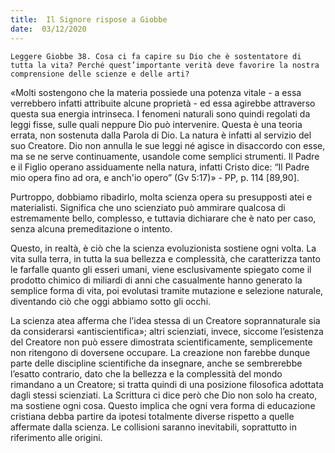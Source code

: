 ```yaml
---
title:  Il Signore rispose a Giobbe
date:  03/12/2020
---
```


`Leggere Giobbe 38. Cosa ci fa capire su Dio che è sostentatore di tutta la vita? Perché quest’importante verità deve favorire la nostra comprensione delle scienze e delle arti?`

«Molti sostengono che la materia possiede una potenza vitale - a essa verrebbero infatti attribuite alcune proprietà - ed essa agirebbe attraverso questa sua energia intrinseca. I fenomeni naturali sono quindi regolati da leggi fisse, sulle quali neppure Dio può intervenire. Questa è una teoria errata, non sostenuta dalla Parola di Dio. La natura è infatti al servizio del suo Creatore. Dio non annulla le sue leggi né agisce in disaccordo con esse, ma se ne serve continuamente, usandole come semplici strumenti. Il Padre e il Figlio operano assiduamente nella natura, infatti Cristo dice: “Il Padre mio opera fino ad ora, e anch'io opero” (Gv 5:17)» - PP, p. 114 [89,90].

Purtroppo, dobbiamo ribadirlo, molta scienza opera su presupposti atei e materialisti. Significa che uno scienziato può ammirare qualcosa di estremamente bello, complesso, e tuttavia dichiarare che è nato per caso, senza alcuna premeditazione o intento.

Questo, in realtà, è ciò che la scienza evoluzionista sostiene ogni volta. La vita sulla terra, in tutta la sua bellezza e complessità, che caratterizza tanto le farfalle quanto gli esseri umani, viene esclusivamente spiegato come il prodotto chimico di miliardi di anni che casualmente hanno generato la semplice forma di vita, poi evolutasi tramite mutazione e selezione naturale, diventando ciò che oggi abbiamo sotto gli occhi.

La scienza atea afferma che l’idea stessa di un Creatore soprannaturale sia da considerarsi «antiscientifica»; altri scienziati, invece, siccome l’esistenza del Creatore non può essere dimostrata scientificamente, semplicemente non ritengono di doversene occupare. La creazione non farebbe dunque parte delle discipline scientifiche da insegnare, anche se sembrerebbe l’esatto contrario, dato che la bellezza e la complessità del mondo rimandano a un Creatore; si tratta quindi di una posizione filosofica adottata dagli stessi scienziati. La Scrittura ci dice però che Dio non solo ha creato, ma sostiene ogni cosa. Questo implica che ogni vera forma di educazione cristiana debba partire da ipotesi totalmente diverse rispetto a quelle affermate dalla scienza. Le collisioni saranno inevitabili, soprattutto in riferimento alle origini.